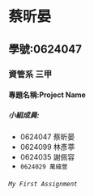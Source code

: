 # 蔡昕晏

## 學號:0624047

### 資管系 三甲

#### 專題名稱:Project Name

##### 小組成員:
* 0624047 蔡昕晏
* 0624099 林彥葶
* 0624035 謝佩容
* `0624029 萬緯萱`

###### ```My First Assignment```
